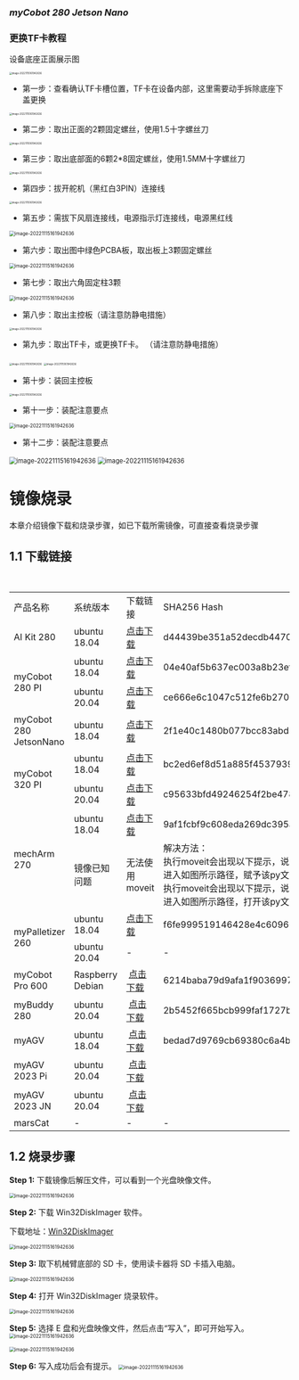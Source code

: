 ### ***myCobot 280 Jetson Nano***

### **更换TF卡教程**

设备底座正面展示图

<img src="../../../resource\3-FunctionsAndApplications\5.BasicFunction\5.4-TFcard/3.5.4-1.png" alt="image-20221115161942636" style="zoom: 30%;" />


- 第一步：查看确认TF卡槽位置，TF卡在设备内部，这里需要动手拆除底座下盖更换

<img src="../../../resource\3-FunctionsAndApplications\5.BasicFunction\5.4-TFcard/3.5.4-1.1.png" alt="image-20221115161942636" style="zoom: 30%;" />


- 第二步：取出正面的2颗固定螺丝，使用1.5十字螺丝刀

<img src="../../../resource\3-FunctionsAndApplications\5.BasicFunction\5.4-TFcard/3.5.4-2.png" alt="image-20221115161942636" style="zoom: 30%;" />



- 第三步：取出底部面的6颗2*8固定螺丝，使用1.5MM十字螺丝刀

<img src="../../../resource\3-FunctionsAndApplications\5.BasicFunction\5.4-TFcard/3.5.4-3.png" alt="image-20221115161942636" style="zoom: 30%;" />

- 第四步：拔开舵机（黑红白3PIN）连接线

<img src="../../../resource\3-FunctionsAndApplications\5.BasicFunction\5.4-TFcard/3.5.4-4.png" alt="image-20221115161942636" style="zoom: 30%;" />


- 第五步：需拔下风扇连接线，电源指示灯连接线，电源黑红线

<img src="../../../resource\3-FunctionsAndApplications\5.BasicFunction\5.4-TFcard/3.5.4-5.png" alt="image-20221115161942636" style="zoom: 60%;" />

- 第六步：取出图中绿色PCBA板，取出板上3颗固定螺丝


<img src="../../../resource\3-FunctionsAndApplications\5.BasicFunction\5.4-TFcard/3.5.4-6.png" alt="image-20221115161942636" style="zoom: 60%;" />


- 第七步：取出六角固定柱3颗

<img src="../../../resource\3-FunctionsAndApplications\5.BasicFunction\5.4-TFcard/3.5.4-7.png" alt="image-20221115161942636" style="zoom: 60%;" />


- 第八步：取出主控板（请注意防静电措施）

<img src="../../../resource\3-FunctionsAndApplications\5.BasicFunction\5.4-TFcard/3.5.4-8.png" alt="image-20221115161942636" style="zoom: 30%;" />


- 第九步：取出TF卡，或更换TF卡。 （请注意防静电措施）


<img src="../../../resource\3-FunctionsAndApplications\5.BasicFunction\5.4-TFcard/3.5.4-9.1.png" alt="image-20221115161942636" style="zoom: 30%;" />

<img src="../../../resource\3-FunctionsAndApplications\5.BasicFunction\5.4-TFcard/3.5.4-9.2.png" alt="image-20221115161942636" style="zoom: 30%;" />


- 第十步：装回主控板

<img src="../../../resource\3-FunctionsAndApplications\5.BasicFunction\5.4-TFcard/3.5.4-10.png" alt="image-20221115161942636" style="zoom: 30%;" />


- 第十一步：装配注意要点

<img src="../../../resource\3-FunctionsAndApplications\5.BasicFunction\5.4-TFcard/3.5.4-11.png" alt="image-20221115161942636" style="zoom: 60%;" />

- 第十二步：装配注意要点

<img src="../../../resource\3-FunctionsAndApplications\5.BasicFunction\5.4-TFcard/3.5.4-12.1.png" alt="image-20221115161942636" style="zoom: 80%;" />

<img src="../../../resource\3-FunctionsAndApplications\5.BasicFunction\5.4-TFcard/3.5.4-12.2.png" alt="image-20221115161942636" style="zoom: 80%;" />  

# 镜像烧录

本章介绍镜像下载和烧录步骤，如已下载所需镜像，可直接查看烧录步骤

## 1.1 下载链接

<table>
<tr>
	<td>产品名称</td>
    <td>系统版本</td>
    <td>下载链接</td>
    <td>SHA256 Hash</td>
</tr>
<tr>
	<td>AI Kit 280</td>
    <td>ubuntu 18.04</td>
    <td>
        <a href="https://download-elephantrobotics.oss-cn-shenzhen.aliyuncs.com/Product_software/iMage-ISO/AI_Kit/AI_myCobot_280_ubuntu_V20221030-shrink.zip">点击下载</a>
    </td>
    <td>d44439be351a52decdb4470cb623a032047e223ffce73477d29aa973bb9100e1</td>
</tr>
<tr>
	<td rowspan='2'>myCobot 280 PI</td>
	<td>ubuntu 18.04</td>
	<td>
        <a href="https://download-elephantrobotics.oss-cn-shenzhen.aliyuncs.com/Product_software/iMage-ISO/myCobot-280/myCobot_280_ubuntu_V20221030-shrink.zip">点击下载</a></td>
	<td>04e40af5b637ec003a8b23ef9012e353361fd336db4e17cf9a65feb75e92927e</td>
</tr>
<tr>
	<td>ubuntu 20.04</td>
	<td> 
        <a href="https://download-elephantrobotics.oss-cn-shenzhen.aliyuncs.com/Product_software/iMage-ISO/myCobot-280/myCobot_280_ubuntu_V20230222_20.04Pi_aarch64_shrunk.img.gz">点击下载</a>
    </td>
	<td>ce666e6c1047c512fe6b270336d472e48f231be12808729ed57f743f9d284397</td>
</tr>
<tr>
	<td>myCobot 280 JetsonNano</td>
	<td>ubuntu 18.04</td>
	<td>
        <a href="https://download-elephantrobotics.oss-cn-shenzhen.aliyuncs.com/Product_software/iMage-ISO/myCobot-280JetsonNano/myCobot_280_Jetsonnano_V221101-shrink.zip">点击下载</a>
    </td>
	<td>2f1e40c1480b077bcc83abd3b79ac175f25d21e9cc344a014636167ee2eb087c</td>
</tr>
<tr>
	<td rowspan='2'>myCobot 320 PI</td>
	<td>ubuntu 18.04</td>
	<td>
        <a href="https://download-elephantrobotics.oss-cn-shenzhen.aliyuncs.com/Product_software/iMage-ISO/myCobot-320/myCobot_320_ubuntu_V20220805-2.zip">点击下载</a>
                 </td>
	<td>bc2ed6ef8d51a885f45379392b71e35420638a427d5b4b3a3c9d1803d7e589eb</td>
</tr>
<tr>
	<td>ubuntu 20.04</td>
	<td><a href="https://download-elephantrobotics.oss-cn-shenzhen.aliyuncs.com/Product_software/iMage-ISO/myCobot-320/myCobot_320_ubuntu_V20221101_20.04Pi_aarch64-shrink.zip">点击下载</a>
        </td>
	<td>c95633bfd49246254f2be4783c6a91a15212422219157962c93125092aff6b34</td>
</tr>
<tr>
	<td rowspan='2'>mechArm 270</td>
	<td>ubuntu 18.04</td>
	<td><a href="https://download-elephantrobotics.oss-cn-shenzhen.aliyuncs.com/Product_software/iMage-ISO/mechArm-270/mechArm270_V221030-shrink.zip">点击下载</a>
        </td>
	<td>9af1fcbf9c608eda269dc395a8d68ea0a270008a88ec8ec3cf97758371a11178<td>
​      
</tr>
<tr>
​	<td>镜像已知问题</td>
​	<td>无法使用moveit</td>
​	<td>
    解决方法：
 </br>执行moveit会出现以下提示，说明没有赋予权限:
     <img src="../../resourse/19-mirroring/15.2-mirroring-burning/15.2No permission.png">
​   </br>进入如图所示路径，赋予该py文件可执行权限即可
​        <img src="../../resourse/19-mirroring/15.2-mirroring-burning/15.2give permission.png">
    </br>执行moveit会出现以下提示，说明代码内编码格式错误: 
    <img src="../../resourse/19-mirroring/15.2-mirroring-burning/15.2encoding error.png">
    </br>进入如图所示路径，打开该py文件在顶部输入：#coding=utf8 保存即可
     <img src="../../resourse/19-mirroring/15.2-mirroring-burning/15.2coding.png">
    </td>
</tr>
<tr>
​	<td rowspan='2'>myPalletizer 260</td>
​	<td>ubuntu 18.04</td>
​	<td><a href="https://download-elephantrobotics.oss-cn-shenzhen.aliyuncs.com/Product_software/iMage-ISO/myCobot-280/myCobot_280_ubuntu_V20221030-shrink.zip">点击下载</a>
​    </td>
​	<td>f6fe999519146428e4c60960b242f647ae5c73c704852d686b28580b3a3f695d</td>
</tr>
<tr>
​	<td>ubuntu 20.04</td>
​	<td>-</td>
​	<td>-</td>
</tr>
<tr>
​    <td>myCobot Pro 600</td>
​    <td>Raspberry Debian</td>
​    <td>
​        <a href="https://download-elephantrobotics.oss-cn-shenzhen.aliyuncs.com/Product_software/iMage-ISO/myCobot-Pro-600/myCobot_Pro_600_bebian_V20230601.rar">点击下载</a>
​    </td>
​    <td>6214baba79d9afa1f9036997c31fe2a2f687e7899792b8cb1e2e80e5aa0af786</td>
</tr>
<tr>
​    <td>myBuddy 280</td>
​    <td>ubuntu 20.04</td>
​    <td>
​        <a href="https://download-elephantrobotics.oss-cn-shenzhen.aliyuncs.com/Product_software/iMage-ISO/myBuddy-280/myBuddy_280_ubuntu_V20221028_20.04Pi_aarch64_shrunk.img.gz">点击下载</a>
​    </td>
​    <td>2b5452f665bcb999faf1727b2103dc1e5745705f5706728e140d62906b099920</td>
​    </td>
</tr>
<tr>
​    <td>myAGV</td>
​    <td>ubuntu 18.04</td>
​    <td>
​        <a href="https://download-elephantrobotics.oss-cn-shenzhen.aliyuncs.com/Product_software/iMage-ISO/myAGV/myAGV_ubuntu18.04_20221028-shrink.zip">点击下载</a>
​     </td>
<td>bedad7d9769cb69380c6a4b9742ba7aefc21db41ab239172b7a5a7b632453baa</td>
</tr>
<tr>
​    <td>myAGV 2023 Pi</td>
​    <td>ubuntu 20.04</td>
​    <td>
​        <a href="https://download-elephantrobotics.oss-cn-shenzhen.aliyuncs.com/Product_software/iMage-ISO/myAGV/myAGV2023_ubuntu_V20240103_20.04Pi_aarch64_shrunk.img.gz">点击下载</a>
​     </td>
<td></td>
</tr>
<tr>
​    <td>myAGV 2023 JN</td>
​    <td>ubuntu 20.04</td>
​    <td>
​        <a href="https://download-elephantrobotics.oss-cn-shenzhen.aliyuncs.com/Product_software/iMage-ISO/myAGV/myAGV2023_ubuntu_V20240402_20.04JN_aarch64_shrunk.img.gz">点击下载</a>
​     </td>
<td></td>
</tr>
<tr>
​    <td>marsCat</td>
​    <td>-</td>
​    <td>-</td>
​    <td>-</td>
</tr>
</table>

## 1.2 烧录步骤

**Step 1:** 下载镜像后解压文件，可以看到一个光盘映像文件。

<img src="../../../resource\3-FunctionsAndApplications\5.BasicFunction\5.4-TFcard/1.png" alt="image-20221115161942636" style="zoom: 60%;" />

**Step 2:** 下载 Win32DiskImager 软件。

下载地址：[Win32DiskImager](https://sourceforge.net/projects/win32diskimager/)

<img src="../../../resource\3-FunctionsAndApplications\5.BasicFunction\5.4-TFcard/2.png" alt="image-20221115161942636" style="zoom: 60%;" />

**Step 3:** 取下机械臂底部的 SD 卡，使用读卡器将 SD 卡插入电脑。

<img src="../../../resource\3-FunctionsAndApplications\5.BasicFunction\5.4-TFcard/3.png" alt="image-20221115161942636" style="zoom: 60%;" />

**Step 4:** 打开 Win32DiskImager 烧录软件。

<img src="../../../resource\3-FunctionsAndApplications\5.BasicFunction\5.4-TFcard/4.png" alt="image-20221115161942636" style="zoom: 60%;" />

**Step 5:** 选择 E 盘和光盘映像文件，然后点击“写入”，即可开始写入。
<img src="../../../resource\3-FunctionsAndApplications\5.BasicFunction\5.4-TFcard/5.png" alt="image-20221115161942636" style="zoom: 60%;" />

<img src="../../../resource\3-FunctionsAndApplications\5.BasicFunction\5.4-TFcard/6.png" alt="image-20221115161942636" style="zoom: 60%;" />


**Step 6:** 写入成功后会有提示。
<img src="../../../resource\3-FunctionsAndApplications\5.BasicFunction\5.4-TFcard/7.png" alt="image-20221115161942636" style="zoom: 60%;" />

